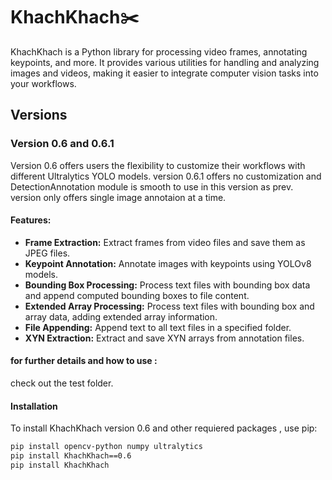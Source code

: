 # KhachKhach✂️

KhachKhach is a Python library for processing video frames, annotating keypoints, and more. It provides various utilities for handling and analyzing images and videos, making it easier to integrate computer vision tasks into your workflows.

## Versions

### Version 0.6 and 0.6.1

Version 0.6 offers users the flexibility to customize their workflows with different Ultralytics YOLO models.
version 0.6.1 offers no customization and DetectionAnnotation module is smooth to use in this version as prev. version only offers 
single image annotaion at a time.
#### Features:
- **Frame Extraction:** Extract frames from video files and save them as JPEG files.
- **Keypoint Annotation:** Annotate images with keypoints using YOLOv8 models.
- **Bounding Box Processing:** Process text files with bounding box data and append computed bounding boxes to file content.
- **Extended Array Processing:** Process text files with bounding box and array data, adding extended array information.
- **File Appending:** Append text to all text files in a specified folder.
- **XYN Extraction:** Extract and save XYN arrays from annotation files.

#### for further details and how to use :
  check out the test folder.
#### Installation

To install KhachKhach version 0.6 and other requiered packages , use pip:   
```bash
pip install opencv-python numpy ultralytics
pip install KhachKhach==0.6
pip install KhachKhach


